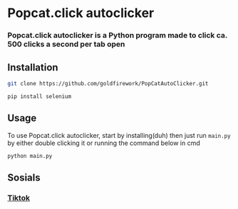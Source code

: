 # Popcat.click autoclicker

### Popcat.click autoclicker is a Python program made to click ca. 500 clicks a second per tab open

## Installation
```bash
git clone https://github.com/goldfirework/PopCatAutoClicker.git
```
```
pip install selenium 
```

## Usage

To use Popcat.click autoclicker, start by installing(duh) then just run `main.py` by either double clicking it or running the command below in cmd
```
python main.py
```

## Sosials
### [Tiktok](https://www.tiktok.com/@norway.popcat)
